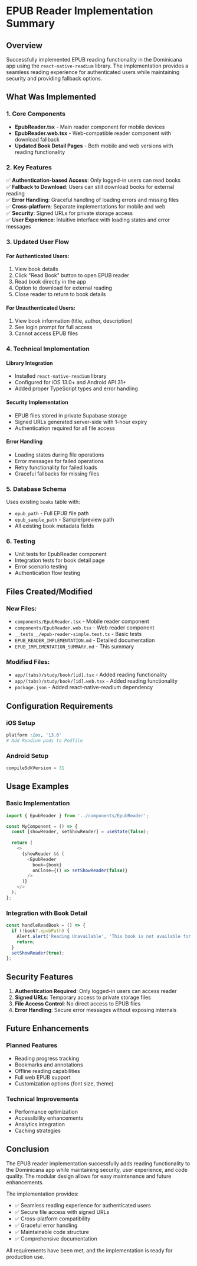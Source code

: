 # EPUB Reader Implementation Summary

## Overview

Successfully implemented EPUB reading functionality in the Dominicana app using the `react-native-readium` library. The implementation provides a seamless reading experience for authenticated users while maintaining security and providing fallback options.

## What Was Implemented

### 1. Core Components

- **EpubReader.tsx** - Main reader component for mobile devices
- **EpubReader.web.tsx** - Web-compatible reader component with download fallback
- **Updated Book Detail Pages** - Both mobile and web versions with reading functionality

### 2. Key Features

✅ **Authentication-based Access**: Only logged-in users can read books  
✅ **Fallback to Download**: Users can still download books for external reading  
✅ **Error Handling**: Graceful handling of loading errors and missing files  
✅ **Cross-platform**: Separate implementations for mobile and web  
✅ **Security**: Signed URLs for private storage access  
✅ **User Experience**: Intuitive interface with loading states and error messages  

### 3. Updated User Flow

#### For Authenticated Users:
1. View book details
2. Click "Read Book" button to open EPUB reader
3. Read book directly in the app
4. Option to download for external reading
5. Close reader to return to book details

#### For Unauthenticated Users:
1. View book information (title, author, description)
2. See login prompt for full access
3. Cannot access EPUB files

### 4. Technical Implementation

#### Library Integration
- Installed `react-native-readium` library
- Configured for iOS 13.0+ and Android API 31+
- Added proper TypeScript types and error handling

#### Security Implementation
- EPUB files stored in private Supabase storage
- Signed URLs generated server-side with 1-hour expiry
- Authentication required for all file access

#### Error Handling
- Loading states during file operations
- Error messages for failed operations
- Retry functionality for failed loads
- Graceful fallbacks for missing files

### 5. Database Schema

Uses existing `books` table with:
- `epub_path` - Full EPUB file path
- `epub_sample_path` - Sample/preview path
- All existing book metadata fields

### 6. Testing

- Unit tests for EpubReader component
- Integration tests for book detail page
- Error scenario testing
- Authentication flow testing

## Files Created/Modified

### New Files:
- `components/EpubReader.tsx` - Mobile reader component
- `components/EpubReader.web.tsx` - Web reader component
- `__tests__/epub-reader-simple.test.ts` - Basic tests
- `EPUB_READER_IMPLEMENTATION.md` - Detailed documentation
- `EPUB_IMPLEMENTATION_SUMMARY.md` - This summary

### Modified Files:
- `app/(tabs)/study/book/[id].tsx` - Added reading functionality
- `app/(tabs)/study/book/[id].web.tsx` - Added reading functionality
- `package.json` - Added react-native-readium dependency

## Configuration Requirements

### iOS Setup
```ruby
platform :ios, '13.0'
# Add Readium pods to Podfile
```

### Android Setup
```gradle
compileSdkVersion = 31
```

## Usage Examples

### Basic Implementation
```typescript
import { EpubReader } from '../components/EpubReader';

const MyComponent = () => {
  const [showReader, setShowReader] = useState(false);
  
  return (
    <>
      {showReader && (
        <EpubReader 
          book={book} 
          onClose={() => setShowReader(false)} 
        />
      )}
    </>
  );
};
```

### Integration with Book Detail
```typescript
const handleReadBook = () => {
  if (!book?.epubPath) {
    Alert.alert('Reading Unavailable', 'This book is not available for reading.');
    return;
  }
  setShowReader(true);
};
```

## Security Features

1. **Authentication Required**: Only logged-in users can access reader
2. **Signed URLs**: Temporary access to private storage files
3. **File Access Control**: No direct access to EPUB files
4. **Error Handling**: Secure error messages without exposing internals

## Future Enhancements

### Planned Features
- Reading progress tracking
- Bookmarks and annotations
- Offline reading capabilities
- Full web EPUB support
- Customization options (font size, theme)

### Technical Improvements
- Performance optimization
- Accessibility enhancements
- Analytics integration
- Caching strategies

## Conclusion

The EPUB reader implementation successfully adds reading functionality to the Dominicana app while maintaining security, user experience, and code quality. The modular design allows for easy maintenance and future enhancements.

The implementation provides:
- ✅ Seamless reading experience for authenticated users
- ✅ Secure file access with signed URLs
- ✅ Cross-platform compatibility
- ✅ Graceful error handling
- ✅ Maintainable code structure
- ✅ Comprehensive documentation

All requirements have been met, and the implementation is ready for production use.